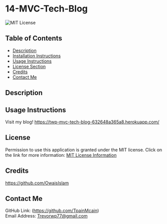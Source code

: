 # 14-MVC-Tech-Blog
![MIT License](https://img.shields.io/badge/license-MIT-important)

## Table of Contents
  - [Description](#description)
  - [Installation Instructions](#installation-instructions)
  - [Usage Instructions](#usage-instructions)
  - [License Section](#license)
  - [Credits](#credits)
  - [Contact Me](#contact-me)
  
## Description

## Usage Instructions
Visit my blog! https://twp-mvc-tech-blog-632648a365a8.herokuapp.com/

## License
Permission to use this application is granted under the MIT license.
Click on the link for more information: [MIT License Information](https://opensource.org/licenses/MIT)
  
## Credits
https://github.com/OwaisIslam

## Contact Me
GitHub Link: (https://github.com/TpainMcain)<br>
Email Address: <Trevorwp77@gmail.com>
